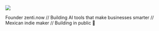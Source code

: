 <img src="https://pbs.twimg.com/profile_banners/14987953/1737005466/1500x500">

Founder zenti.now // Building AI tools that make businesses smarter // Mexican indie maker // Building in public 🚀